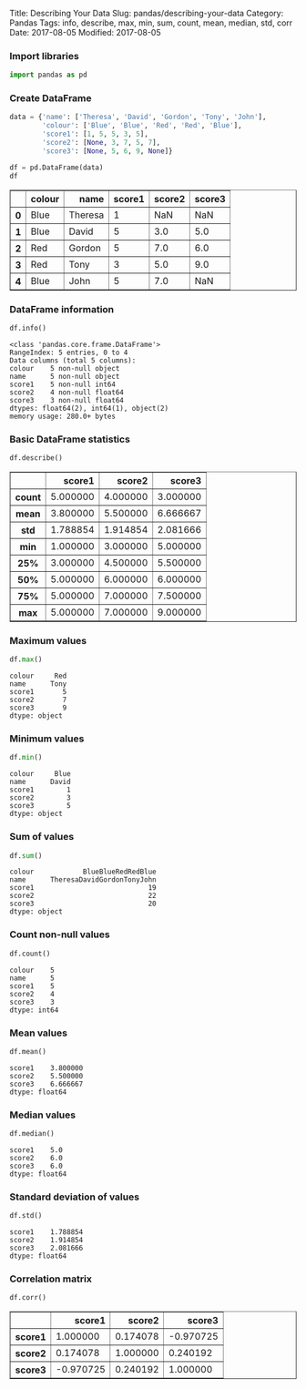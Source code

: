 Title: Describing Your Data
Slug: pandas/describing-your-data
Category: Pandas
Tags: info, describe, max, min, sum, count, mean, median, std, corr
Date: 2017-08-05
Modified: 2017-08-05

### Import libraries


```python
import pandas as pd
```

### Create DataFrame


```python
data = {'name': ['Theresa', 'David', 'Gordon', 'Tony', 'John'],
        'colour': ['Blue', 'Blue', 'Red', 'Red', 'Blue'],
        'score1': [1, 5, 5, 3, 5],
        'score2': [None, 3, 7, 5, 7],
        'score3': [None, 5, 6, 9, None]}

df = pd.DataFrame(data)
df
```




<div>
<style>
    .dataframe thead tr:only-child th {
        text-align: right;
    }

    .dataframe thead th {
        text-align: left;
    }

    .dataframe tbody tr th {
        vertical-align: top;
    }
</style>
<table border="1" class="dataframe">
  <thead>
    <tr style="text-align: right;">
      <th></th>
      <th>colour</th>
      <th>name</th>
      <th>score1</th>
      <th>score2</th>
      <th>score3</th>
    </tr>
  </thead>
  <tbody>
    <tr>
      <th>0</th>
      <td>Blue</td>
      <td>Theresa</td>
      <td>1</td>
      <td>NaN</td>
      <td>NaN</td>
    </tr>
    <tr>
      <th>1</th>
      <td>Blue</td>
      <td>David</td>
      <td>5</td>
      <td>3.0</td>
      <td>5.0</td>
    </tr>
    <tr>
      <th>2</th>
      <td>Red</td>
      <td>Gordon</td>
      <td>5</td>
      <td>7.0</td>
      <td>6.0</td>
    </tr>
    <tr>
      <th>3</th>
      <td>Red</td>
      <td>Tony</td>
      <td>3</td>
      <td>5.0</td>
      <td>9.0</td>
    </tr>
    <tr>
      <th>4</th>
      <td>Blue</td>
      <td>John</td>
      <td>5</td>
      <td>7.0</td>
      <td>NaN</td>
    </tr>
  </tbody>
</table>
</div>



### DataFrame information


```python
df.info()
```

    <class 'pandas.core.frame.DataFrame'>
    RangeIndex: 5 entries, 0 to 4
    Data columns (total 5 columns):
    colour    5 non-null object
    name      5 non-null object
    score1    5 non-null int64
    score2    4 non-null float64
    score3    3 non-null float64
    dtypes: float64(2), int64(1), object(2)
    memory usage: 280.0+ bytes


### Basic DataFrame statistics


```python
df.describe()
```




<div>
<style>
    .dataframe thead tr:only-child th {
        text-align: right;
    }

    .dataframe thead th {
        text-align: left;
    }

    .dataframe tbody tr th {
        vertical-align: top;
    }
</style>
<table border="1" class="dataframe">
  <thead>
    <tr style="text-align: right;">
      <th></th>
      <th>score1</th>
      <th>score2</th>
      <th>score3</th>
    </tr>
  </thead>
  <tbody>
    <tr>
      <th>count</th>
      <td>5.000000</td>
      <td>4.000000</td>
      <td>3.000000</td>
    </tr>
    <tr>
      <th>mean</th>
      <td>3.800000</td>
      <td>5.500000</td>
      <td>6.666667</td>
    </tr>
    <tr>
      <th>std</th>
      <td>1.788854</td>
      <td>1.914854</td>
      <td>2.081666</td>
    </tr>
    <tr>
      <th>min</th>
      <td>1.000000</td>
      <td>3.000000</td>
      <td>5.000000</td>
    </tr>
    <tr>
      <th>25%</th>
      <td>3.000000</td>
      <td>4.500000</td>
      <td>5.500000</td>
    </tr>
    <tr>
      <th>50%</th>
      <td>5.000000</td>
      <td>6.000000</td>
      <td>6.000000</td>
    </tr>
    <tr>
      <th>75%</th>
      <td>5.000000</td>
      <td>7.000000</td>
      <td>7.500000</td>
    </tr>
    <tr>
      <th>max</th>
      <td>5.000000</td>
      <td>7.000000</td>
      <td>9.000000</td>
    </tr>
  </tbody>
</table>
</div>



### Maximum values


```python
df.max()
```




    colour     Red
    name      Tony
    score1       5
    score2       7
    score3       9
    dtype: object



### Minimum values


```python
df.min()
```




    colour     Blue
    name      David
    score1        1
    score2        3
    score3        5
    dtype: object



### Sum of values


```python
df.sum()
```




    colour            BlueBlueRedRedBlue
    name      TheresaDavidGordonTonyJohn
    score1                            19
    score2                            22
    score3                            20
    dtype: object



### Count non-null values


```python
df.count()
```




    colour    5
    name      5
    score1    5
    score2    4
    score3    3
    dtype: int64



### Mean values


```python
df.mean()
```




    score1    3.800000
    score2    5.500000
    score3    6.666667
    dtype: float64



### Median values


```python
df.median()
```




    score1    5.0
    score2    6.0
    score3    6.0
    dtype: float64



### Standard deviation of values


```python
df.std()
```




    score1    1.788854
    score2    1.914854
    score3    2.081666
    dtype: float64



### Correlation matrix


```python
df.corr()
```




<div>
<style>
    .dataframe thead tr:only-child th {
        text-align: right;
    }

    .dataframe thead th {
        text-align: left;
    }

    .dataframe tbody tr th {
        vertical-align: top;
    }
</style>
<table border="1" class="dataframe">
  <thead>
    <tr style="text-align: right;">
      <th></th>
      <th>score1</th>
      <th>score2</th>
      <th>score3</th>
    </tr>
  </thead>
  <tbody>
    <tr>
      <th>score1</th>
      <td>1.000000</td>
      <td>0.174078</td>
      <td>-0.970725</td>
    </tr>
    <tr>
      <th>score2</th>
      <td>0.174078</td>
      <td>1.000000</td>
      <td>0.240192</td>
    </tr>
    <tr>
      <th>score3</th>
      <td>-0.970725</td>
      <td>0.240192</td>
      <td>1.000000</td>
    </tr>
  </tbody>
</table>
</div>
